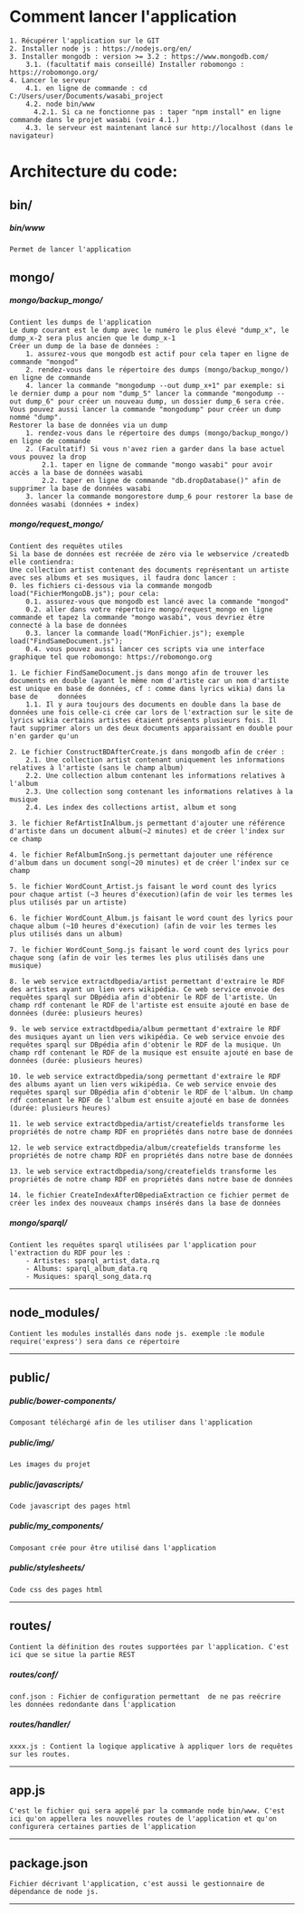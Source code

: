 
Comment lancer l'application
=======
 	1. Récupérer l'application sur le GIT
  	2. Installer node js : https://nodejs.org/en/
  	3. Installer mongodb : version >= 3.2 : https://www.mongodb.com/  
  		3.1. (facultatif mais conseillé) Installer robomongo : https://robomongo.org/
  	4. Lancer le serveur  
		4.1. en ligne de commande : cd C:/Users/user/Documents/wasabi_project  
        4.2. node bin/www  
          4.2.1. Si ca ne fonctionne pas : taper "npm install" en ligne commande dans le projet wasabi (voir 4.1.)  
        4.3. le serveur est maintenant lancé sur http://localhost (dans le navigateur)



Architecture du code:
=======
## bin/
##### bin/www  
	Permet de lancer l'application  



## mongo/
##### mongo/backup_mongo/  
	Contient les dumps de l'application  
	Le dump courant est le dump avec le numéro le plus élevé "dump_x", le dump_x-2 sera plus ancien que le dump_x-1  
	Créer un dump de la base de données :   
		1. assurez-vous que mongodb est actif pour cela taper en ligne de commande "mongod"  
		2. rendez-vous dans le répertoire des dumps (mongo/backup_mongo/) en ligne de commande  
		4. lancer la commande "mongodump --out dump_x+1" par exemple: si le dernier dump a pour nom "dump_5" lancer la commande "mongodump --out dump_6" pour créer un nouveau dump, un dossier dump_6 sera crée. Vous pouvez aussi lancer la commande "mongodump" pour créer un dump nommé "dump".
	Restorer la base de données via un dump
		1. rendez-vous dans le répertoire des dumps (mongo/backup_mongo/) en ligne de commande  
		2. (Facultatif) Si vous n'avez rien a garder dans la base actuel vous pouvez la drop  
			2.1. taper en ligne de commande "mongo wasabi" pour avoir accès a la base de données wasabi
			2.2. taper en ligne de commande "db.dropDatabase()" afin de supprimer la base de données wasabi
		3. lancer la commande mongorestore dump_6 pour restorer la base de données wasabi (données + index)



##### mongo/request_mongo/  
	Contient des requêtes utiles  
	Si la base de données est recréée de zéro via le webservice /createdb elle contiendra:  
	Une collection artist contenant des documents représentant un artiste avec ses albums et ses musiques, il faudra donc lancer :  
    0. les fichiers ci-dessous via la commande mongodb load("FichierMongoDB.js"); pour cela:
        0.1. assurez-vous que mongodb est lancé avec la commande "mongod"
        0.2. aller dans votre répertoire mongo/request_mongo en ligne commande et tapez la commande "mongo wasabi", vous devriez être connecté à la base de données
        0.3. lancer la commande load("MonFichier.js"); exemple load("FindSameDocument.js");
        0.4. vous pouvez aussi lancer ces scripts via une interface graphique tel que robomongo: https://robomongo.org
    
	1. Le fichier FindSameDocument.js dans mongo afin de trouver les documents en double (ayant le même nom d'artiste car un nom d'artiste est unique en base de données, cf : comme dans lyrics wikia) dans la base de 	données
		1.1. Il y aura toujours des documents en double dans la base de données une fois celle-ci crée car lors de l'extraction sur le site de lyrics wikia certains artistes étaient présents plusieurs fois. Il faut supprimer alors un des deux documents apparaissant en double pour n'en garder qu'un

	2. Le fichier ConstructBDAfterCreate.js dans mongodb afin de créer :
		2.1. Une collection artist contenant uniquement les informations relatives à l'artiste (sans le champ album)
		2.2. Une collection album contenant les informations relatives à l'album
		2.3. Une collection song contenant les informations relatives à la musique
		2.4. Les index des collections artist, album et song

	3. le fichier RefArtistInAlbum.js permettant d'ajouter une référence d'artiste dans un document album(~2 minutes) et de créer l'index sur ce champ

	4. le fichier RefAlbumInSong.js permettant dajouter une référence d'album dans un document song(~20 minutes) et de créer l'index sur ce champ

	5. le fichier WordCount_Artist.js faisant le word count des lyrics pour chaque artist (~3 heures d'éxecution)(afin de voir les termes les plus utilisés par un artiste)

	6. le fichier WordCount_Album.js faisant le word count des lyrics pour chaque album (~10 heures d'éxecution) (afin de voir les termes les plus utilisés dans un album)

	7. le fichier WordCount_Song.js faisant le word count des lyrics pour chaque song (afin de voir les termes les plus utilisés dans une musique)
    
    8. le web service extractdbpedia/artist permettant d'extraire le RDF des artistes ayant un lien vers wikipédia. Ce web service envoie des requêtes sparql sur DBpédia afin d'obtenir le RDF de l'artiste. Un champ rdf contenant le RDF de l'artiste est ensuite ajouté en base de données (durée: plusieurs heures)
    
    9. le web service extractdbpedia/album permettant d'extraire le RDF des musiques ayant un lien vers wikipédia. Ce web service envoie des requêtes sparql sur DBpédia afin d'obtenir le RDF de la musique. Un champ rdf contenant le RDF de la musique est ensuite ajouté en base de données (durée: plusieurs heures)
    
    10. le web service extractdbpedia/song permettant d'extraire le RDF des albums ayant un lien vers wikipédia. Ce web service envoie des requêtes sparql sur DBpédia afin d'obtenir le RDF de l'album. Un champ rdf contenant le RDF de l'album est ensuite ajouté en base de données (durée: plusieurs heures)
    
    11. le web service extractdbpedia/artist/createfields transforme les propriétés de notre champ RDF en propriétés dans notre base de données
    
    12. le web service extractdbpedia/album/createfields transforme les propriétés de notre champ RDF en propriétés dans notre base de données
    
    13. le web service extractdbpedia/song/createfields transforme les propriétés de notre champ RDF en propriétés dans notre base de données
    
    14. le fichier CreateIndexAfterDBpediaExtraction ce fichier permet de créer les index des nouveaux champs insérés dans la base de données




##### mongo/sparql/
	Contient les requêtes sparql utilisées par l'application pour l'extraction du RDF pour les :  
		- Artistes: sparql_artist_data.rq  
		- Albums: sparql_album_data.rq  
		- Musiques: sparql_song_data.rq  
___



## node_modules/
	Contient les modules installés dans node js. exemple :le module require('express') sera dans ce répertoire  
___



## public/
##### public/bower-components/  
	Composant téléchargé afin de les utiliser dans l'application

##### public/img/  
	Les images du projet

##### public/javascripts/ 
	Code javascript des pages html

##### public/my_components/  
	Composant crée pour être utilisé dans l'application  

##### public/stylesheets/  
	Code css des pages html  
___



## routes/
	Contient la définition des routes supportées par l'application. C'est ici que se situe la partie REST  
##### routes/conf/  
	conf.json : Fichier de configuration permettant  de ne pas reécrire les données redondante dans l'application  
##### routes/handler/  
	xxxx.js : Contient la logique applicative à appliquer lors de requêtes sur les routes.   
___



## app.js
	C'est le fichier qui sera appelé par la commande node bin/www. C'est ici qu'on appellera les nouvelles routes de l'application et qu'on configurera certaines parties de l'application  
___



## package.json
	Fichier décrivant l'application, c'est aussi le gestionnaire de dépendance de node js. 
___


